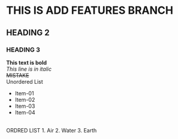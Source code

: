 # THIS IS ADD FEATURES BRANCH
## HEADING 2
### HEADING 3

**This text is bold**
<br/>
_This line is in italic_
<br/>
~~MISTAKE~~
<br/>
Unordered List
<br/>
- Item-01
- Item-02
- Item-03
- Item-04
<br/>
ORDRED LIST
1. Air
2. Water
3. Earth
<br/>

